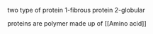 
two type of protein 
 1-fibrous protein
  2-globular

proteins are polymer made up of [[Amino acid]]


